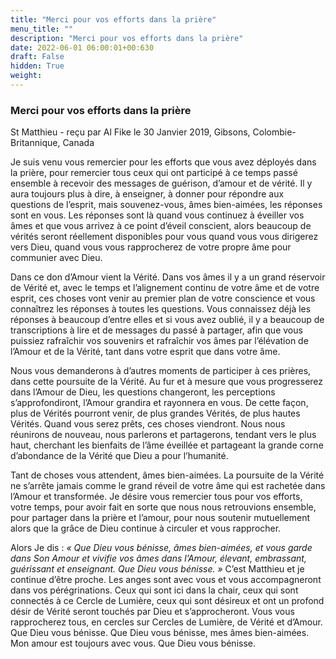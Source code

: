 ```yaml
---
title: "Merci pour vos efforts dans la prière"
menu_title: ""
description: "Merci pour vos efforts dans la prière"
date: 2022-06-01 06:00:01+00:630
draft: False
hidden: True
weight:
---
```

### Merci pour vos efforts dans la prière

St Matthieu - reçu par Al Fike le 30 Janvier 2019, Gibsons, Colombie-Britannique, Canada

Je suis venu vous remercier pour les efforts que vous avez déployés dans la prière, pour remercier tous ceux qui ont participé à ce temps passé ensemble à recevoir des messages de guérison, d’amour et de vérité. Il y aura toujours plus à dire, à enseigner, à donner pour répondre aux questions de l’esprit, mais souvenez-vous, âmes bien-aimées, les réponses sont en vous. Les réponses sont là quand vous continuez à éveiller vos âmes et que vous arrivez à ce point d’éveil conscient, alors beaucoup de vérités seront réellement disponibles pour vous quand vous vous dirigerez vers Dieu, quand vous vous rapprocherez de votre propre âme pour communier avec Dieu.

Dans ce don d’Amour vient la Vérité. Dans vos âmes il y a un grand réservoir de Vérité et, avec le temps et l’alignement continu de votre âme et de votre esprit, ces choses vont venir au premier plan de votre conscience et vous connaîtrez les réponses à toutes les questions. Vous connaissez déjà les réponses à beaucoup d’entre elles et si vous avez oublié, il y a beaucoup de transcriptions à lire et de messages du passé à partager, afin que vous puissiez rafraîchir vos souvenirs et rafraîchir vos âmes par l’élévation de l’Amour et de la Vérité, tant dans votre esprit que dans votre âme.

Nous vous demanderons à d’autres moments de participer à ces prières, dans cette poursuite de la Vérité. Au fur et à mesure que vous progresserez dans l’Amour de Dieu, les questions changeront, les perceptions s’approfondiront, l’Amour grandira et rayonnera en vous. De cette façon, plus de Vérités pourront venir, de plus grandes Vérités, de plus hautes Vérités. Quand vous serez prêts, ces choses viendront. Nous nous réunirons de nouveau, nous parlerons et partagerons, tendant vers le plus haut, cherchant les bienfaits de l’âme éveillée et partageant la grande corne d’abondance de la Vérité que Dieu a pour l’humanité.

Tant de choses vous attendent, âmes bien-aimées. La poursuite de la Vérité ne s’arrête jamais comme le grand réveil de votre âme qui est rachetée dans l’Amour et transformée. Je désire vous remercier tous pour vos efforts, votre temps, pour avoir fait en sorte que nous nous retrouvions ensemble, pour partager dans la prière et l’amour, pour nous soutenir mutuellement alors que la grâce de Dieu continue à circuler et vous rapprocher.

Alors Je dis : *« Que Dieu vous bénisse, âmes bien-aimées, et vous garde dans Son Amour et vivifie vos âmes dans l’Amour, élevant, embrassant, guérissant et enseignant. Que Dieu vous bénisse. »* C’est Matthieu et je continue d’être proche. Les anges sont avec vous et vous accompagneront dans vos pérégrinations. Ceux qui sont ici dans la chair, ceux qui sont connectés à ce Cercle de Lumière, ceux qui sont désireux et ont un profond désir de Vérité seront touchés par Dieu et s’approcheront. Vous vous rapprocherez tous, en cercles sur Cercles de Lumière, de Vérité et d’Amour. Que Dieu vous bénisse. Que Dieu vous bénisse, mes âmes bien-aimées. Mon amour est toujours avec vous. Que Dieu vous bénisse.


